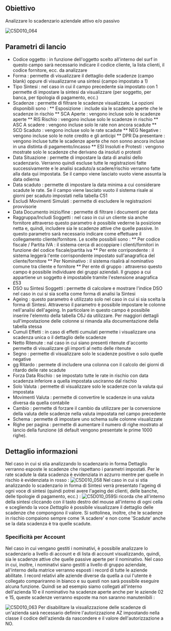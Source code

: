## Obiettivo
Analizzare lo scadenzario aziendale attivo e/o passivo

![C5D010_064](http://localhost:3000/immagini/MBDOC_SCH-C5SER_21/C5D010_064.png)
## Parametri di lancio
 * Codice oggetto :  in funzione dell'oggetto scelto all'interno del surf in questo campo sarà necessario indicare il codice cliente, la lista clienti, il codice fornitore, ecc. da analizzare
 * Forma :  permette di visualizzare il dettaglio delle scadenze (campo blank) oppure di visualizzarne una sintesi (campo impostato a 1)
 * Tipo Sintesi :  nel caso in cui il campo precedente sia impostato con 1 permette di impostare la sintesi da visualizzare (per soggetto, per banca, per tipologia di pagamento, ecc.)
 * Scadenze :  permette di filtrare le scadenze visualizzate. Le opzioni disponibili sono : 
 ** Esposizione :  include sia le scadenze aperte che le scadenze in rischio
 ** SCA Aperte :  vengono incluse solo le scadenze aperte
 ** RIS Rischio :  vengono incluse solo le scadenze in rischio
 ** ASC A scadere :  vengono incluse solo le rate non ancora scadute
 ** SCD Scaduto :  vengono incluse solo le rate scadute
 ** NEG Negative :  vengono incluse solo le note credito e gli anticipi
 ** DPR Da presentare :  vengono incluse tutte le scadenze aperte che non sonno ancora incluse in una distinta di pagamento/incasso
 ** ESI Insoluti e Protesti :  vengono mostrate solo le scadenze che derivano da insoluti o protesti
 * Data Situazione :  permette di impostare la data di analisi dello scadenzario. Verranno quindi escluse tutte le registrazioni fatte successivamente e le analisi scaduto/a scadere/rischio verranno fatte alla data qui impostata. Se il campo viene lasciato vuoto viene assunta la data odierna
 * Data scaduto :  permette di impostare la data minima a cui considerare scadute le rate. Se il campo viene lasciato vuoto il sistema risale ai giorni per scaduto impostati nella tabella C51
 * Escludi Movimenti Simulati :  permette di escludere le registrazioni provvisorie
 * Data Documento inizio/fine :  permette di filtrare i documenti per data
 * Raggruppa/Includi Soggetti :  nel caso in cui un cliente sia anche fornitore attraverso questo parametro è possibile vederne la posizione netta e, quindi, includere sia le scadenze attive che quelle passive. In questo parametro sarà necessario indicare come effettuare il collegamento cliente/fornitore. Le scelte possibili sono : 
 ** Per codice fiscale / Partita IVA :  il sistema cerca di accoppiare i clienti/fornitori in funzione del codice fiscale/partita iva
 ** Per ente corripondente :  il sistema leggerà l'ente corrispondente impostato sull'anagrafica del cliente/fornitore
 ** Per Nominativo :  il sistema risalirà al nominativo comune tra cliente e fornitore
 ** Per ente di gruppo :  attraverso questo campo è possibile individuare dei gruppi aziendali. Il gruppo a cui appartiene un soggetto è impostabile tramite l'estensione anagrafica £53
 * DSO su Sintesi Soggetti :  permette di calcolare e mostrare l'indice DSO nel caso in cui si sia scelta come forma di analisi la Sintesi
 * Ageing :  questo parametro è utilizzato solo nel caso in cui si sia scelta la forma di Sintesi. Attraverso il parametro è possibile impostare le colonne nell'analisi dell'ageing. In particolare in questo campo è possibile inserire l'elemnto della tabella C6J da utilizzare. Per maggiori dettagli sull'impostazione delle colonne si rimanda alla documentazione della tabella stessa
 * Cumuli Effetti :  in caso di effetti cumulati permette i visualizzare una scadenza unica o il dettaglio delle scadenze
 * Netto Ritenute :  nal caso in cui siano presenti ritenute d'acconto permette di visualizzare gli importi al netto delle ritenute
 * Segno :  permette di visualizzare solo le scadenze positive o solo quelle negative
 * gg Ritardo :  permete di includere una colonna con il calcolo dei giorni di ritardo delle rate scadute
 * Forza Data Rischio :  se impostato tutte le rate in rischio con data scadenza inferiore a quella impostata usciranno dal rischio
 * Solo Valuta :  permette di visualizzare solo le scadenze con la valuta qui impostata
 * Movimenti Valuta :  permette di convertire le scadenze in una valuta diversa da quella contabile
 * Cambio :  permette di forzare il cambio da utilizzare per la conversione della valuta delle scadenze nella valuta impostata nel campo precedente
 * Schema :  permette di impostare uno schema sulle colonne visualizzate
  * Righe per pagina :  permette di aumentare il numero di righe mostrato al lancio della funzione (di default vengono presentate le prime 1000 righe).

## Dettaglio informazioni
Nel caso in cui si stia analizzando lo scadenzario in forma Dettaglio verranno esposte le scadenze che rispettano i parametri impostati.
Per le rate scadute la data scadenza è evidenziata in azzurro mentre per quelle in rischio è evidenziata in rosso : 
![C5D010_058](http://localhost:3000/immagini/MBDOC_SCH-C5SER_21/C5D010_058.png)
Nel caso in cui si stia analizzando lo scadenzario in forma di Sintesi verrà presentato l'ageing di ogni voce di sintesi (quindi potrei avere l'ageing dei clienti, delle banche, delle tipologie di pagamento, ecc.) : 
![C5D010_059](http://localhost:3000/immagini/MBDOC_SCH-C5SER_21/C5D010_059.png)Si ricorda che all'interno della sintesi cliccando con il tasto destro del mouse all'interno di ogni cella e scegliendo la voce _Dettaglio_ è possibile visualizzare il dettaglio delle scadenze che compongono il valore.
Si sottolinea, inoltre, che le scadenze in rischio compaiono sempre come 'A scadere' e non come 'Scadute' anche se la data scadenza è tra quelle scadute.

### Specificità per Account

Nel caso in cui vengano gestiti i nominativi, è possibile analizzare lo scadenzario a livello di account e di lista di account visualizzando, quindi, sia le scadenze attive che quelle passive aperte per il nominativo.
Nel caso in cui, inoltre, i nominativi siano gestiti a livello di gruppo aziendale, all'interno della matrice verranno esposti i record di tutte le aziende abilitate.
I record relativi alle aziende diverse da quella a cui l'utente è collegato compariranno in bianco e su questi non sarà possibile eseguire alcuna funzione.
Quindi se ad esempio siamo collegati all'interno dell'azienda 10 e il nominativo ha scadenze aperte anche per le aziende 02 e 15, queste scadenze verranno esposte ma non saranno manutenibili : 

![C5D010_063](http://localhost:3000/immagini/MBDOC_SCH-C5SER_21/C5D010_063.png)
Per disabilitare la visualizzazione delle scadenze di un'azienda sarà necessario definire l'autorizzazione AZ impostando nella classe il codice dell'azienda da nascondere e il valore dell'autorizzazione a NO.
